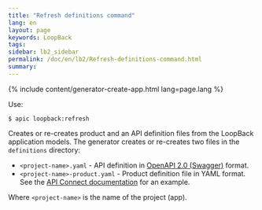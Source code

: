 ```yaml
---
title: "Refresh definitions command"
lang: en
layout: page
keywords: LoopBack
tags:
sidebar: lb2_sidebar
permalink: /doc/en/lb2/Refresh-definitions-command.html
summary:
---
```


{% include content/generator-create-app.html lang=page.lang %}

Use:

```shell
$ apic loopback:refresh
```

Creates or re-creates product and an API definition files from the LoopBack application models.
The generator creates or re-creates two files in the `definitions` directory:

- `<project-name>.yaml` - API definition in [OpenAPI 2.0 (Swagger)](http://swagger.io/specification/) format.
- `<project-name>-product.yaml` - Product definition file in YAML format.  See the [API Connect documentation](http://www.ibm.com/support/knowledgecenter/en/SSFS6T/com.ibm.apic.toolkit.doc/capim_cli_product_yaml_example.html) for an example.

Where `<project-name>` is the name of the project (app).
